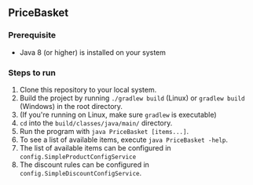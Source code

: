 ## PriceBasket

### Prerequisite
* Java 8 (or higher) is installed on your system

### Steps to run

1. Clone this repository to your local system.
1. Build the project by running `./gradlew build` (Linux) or `gradlew build` (Windows) in the root directory.
1. (If you're running on Linux, make sure `gradlew` is executable)
1. `cd` into the `build/classes/java/main/` directory.
1. Run the program with `java PriceBasket [items...]`.
1. To see a list of available items, execute `java PriceBasket -help`.
1. The list of available items can be configured in `config.SimpleProductConfigService`
1. The discount rules can be configured in `config.SimpleDiscountConfigService`.
